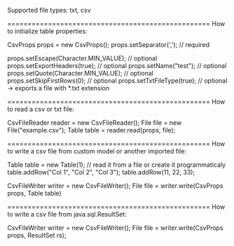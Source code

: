 Supported file types: txt, csv

==================================================
How to initialize table properties:

CsvProps props = new CsvProps();
props.setSeparator(','); // required

props.setEscape(Character.MIN_VALUE); // optional
props.setExportHeaders(true); // optional
props.setName("test"); // optional
props.setQuote(Character.MIN_VALUE); // optional
props.setSkipFirstRows(0); // optional
props.setTxtFileType(true); // optional -> exports a file with *.txt extension

==================================================
How to read a csv or txt file:

CsvFileReader reader = new CsvFileReader();
File file = new File("example.csv");
Table table = reader.read(props, file);

==================================================
How to write a csv file from custom model or another imported file:

Table table = new Table(1); // read it from a file or create it programmaticaly
table.addRow("Col 1", "Col 2", "Col 3");
table.addRow(11, 22, 33);

CsvFileWriter writer = new CsvFileWriter();
File file = writer.write(CsvProps props, Table table)

==================================================
How to write a csv file from java.sql.ResultSet:

CsvFileWriter writer = new CsvFileWriter();
File file = writer.write(CsvProps props, ResultSet rs);

